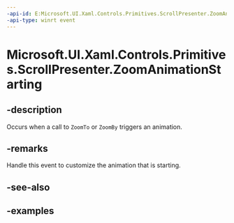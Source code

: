 ```yaml
---
-api-id: E:Microsoft.UI.Xaml.Controls.Primitives.ScrollPresenter.ZoomAnimationStarting
-api-type: winrt event
---
```


# Microsoft.UI.Xaml.Controls.Primitives.ScrollPresenter.ZoomAnimationStarting

<!--
public event Windows.Foundation.TypedEventHandler<Microsoft.UI.Xaml.Controls.Primitives.ScrollPresenter,Microsoft.UI.Xaml.Controls.ScrollingZoomAnimationStartingEventArgs> ZoomAnimationStarting;
-->


## -description

Occurs when a call to `ZoomTo` or `ZoomBy` triggers an animation.

## -remarks

Handle this event to customize the animation that is starting.

## -see-also

## -examples


